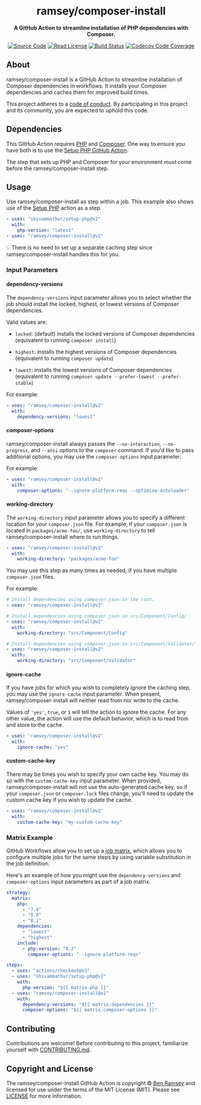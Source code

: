 <h1 align="center">ramsey/composer-install</h1>

<p align="center">
    <strong>A GitHub Action to streamline installation of PHP dependencies with Composer.</strong>
</p>

<p align="center">
    <a href="https://github.com/ramsey/composer-install"><img src="http://img.shields.io/badge/source-ramsey/composer--install-blue.svg?style=flat-square" alt="Source Code"></a>
    <a href="https://github.com/ramsey/composer-install/blob/main/LICENSE"><img src="https://img.shields.io/badge/license-MIT-darkcyan.svg?style=flat-square" alt="Read License"></a>
    <a href="https://github.com/ramsey/composer-install/actions?query=workflow%3ACI"><img src="https://img.shields.io/github/workflow/status/ramsey/composer-install/CI?logo=github&style=flat-square" alt="Build Status"></a>
    <a href="https://codecov.io/gh/ramsey/composer-install"><img src="https://img.shields.io/codecov/c/gh/ramsey/composer-install?label=codecov&logo=codecov&style=flat-square" alt="Codecov Code Coverage"></a>
</p>

## About

ramsey/composer-install is a GitHub Action to streamline installation of
Composer dependencies in workflows. It installs your Composer dependencies and
caches them for improved build times.

This project adheres to a [code of conduct](CODE_OF_CONDUCT.md).
By participating in this project and its community, you are expected to
uphold this code.

## Dependencies

This GitHub Action requires [PHP](https://www.php.net) and
[Composer](https://getcomposer.org). One way to ensure you have both is to use
the [Setup PHP GitHub Action](https://github.com/shivammathur/setup-php).

The step that sets up PHP and Composer for your environment *must* come before
the ramsey/composer-install step.

## Usage

Use ramsey/composer-install as step within a job. This example also shows use of
the [Setup PHP](https://github.com/shivammathur/setup-php) action as a step.

```yaml
- uses: "shivammathur/setup-php@v2"
  with:
    php-version: "latest"
- uses: "ramsey/composer-install@v2"
```

:bulb: There is no need to set up a separate caching step since ramsey/composer-install
handles this for you.

### Input Parameters

#### dependency-versions

The `dependency-versions` input parameter allows you to select whether the job
should install the locked, highest, or lowest versions of Composer dependencies.

Valid values are:

* `locked`: (default) installs the locked versions of Composer dependencies
  (equivalent to running `composer install`)

* `highest`: installs the highest versions of Composer dependencies
  (equivalent to running `composer update`)

* `lowest`: installs the lowest versions of Composer dependencies (equivalent
  to running `composer update --prefer-lowest --prefer-stable`)

For example:

```yaml
- uses: "ramsey/composer-install@v2"
  with:
    dependency-versions: "lowest"
```

#### composer-options

ramsey/composer-install always passes the `--no-interaction`, `--no-progress`,
and `--ansi` options to the `composer` command. If you'd like to pass additional
options, you may use the `composer-options` input parameter.

For example:

```yaml
- uses: "ramsey/composer-install@v2"
  with:
    composer-options: "--ignore-platform-reqs --optimize-autoloader"
```

#### working-directory

The `working-directory` input parameter allows you to specify a different
location for your `composer.json` file. For example, if your `composer.json` is
located in `packages/acme-foo/`, use `working-directory` to tell
ramsey/composer-install where to run things.

```yaml
- uses: "ramsey/composer-install@v2"
  with:
    working-directory: "packages/acme-foo"
```

You may use this step as many times as needed, if you have multiple
`composer.json` files.

For example:

```yaml
# Install dependencies using composer.json in the root.
- uses: "ramsey/composer-install@v2"

# Install dependencies using composer.json in src/Component/Config/
- uses: "ramsey/composer-install@v2"
  with:
    working-directory: "src/Component/Config"

# Install dependencies using composer.json in src/Component/Validator/
- uses: "ramsey/composer-install@v2"
  with:
    working-directory: "src/Component/Validator"
```

#### ignore-cache

If you have jobs for which you wish to completely ignore the caching step, you
may use the `ignore-cache` input parameter. When present, ramsey/composer-install
will neither read from nor write to the cache.

Values of `'yes'`, `true`, or `1` will tell the action to ignore the cache. For
any other value, the action will use the default behavior, which is to read from
and store to the cache.

```yaml
- uses: "ramsey/composer-install@v2"
  with:
    ignore-cache: "yes"
```

#### custom-cache-key

There may be times you wish to specify your own cache key. You may do so with
the `custom-cache-key` input parameter. When provided, ramsey/composer-install
will not use the auto-generated cache key, so if your `composer.json` or
`composer.lock` files change, you'll need to update the custom cache key if you
wish to update the cache.

```yaml
- uses: "ramsey/composer-install@v2"
  with:
    custom-cache-key: "my-custom-cache-key"
```

### Matrix Example

GitHub Workflows allow you to set up a [job matrix](https://docs.github.com/en/actions/reference/workflow-syntax-for-github-actions#jobsjob_idstrategymatrix),
which allows you to configure multiple jobs for the same steps by using variable
substitution in the job definition.

Here's an example of how you might use the `dependency-versions` and
`composer-options` input parameters as part of a job matrix.

```yaml
strategy:
  matrix:
    php:
      - "7.4"
      - "8.0"
      - "8.1"
    dependencies:
      - "lowest"
      - "highest"
    include:
      - php-version: "8.2"
        composer-options: "--ignore-platform-reqs"

steps:
  - uses: "actions/checkout@v3"
  - uses: "shivammathur/setup-php@v2"
    with:
      php-version: "${{ matrix.php }}"
  - uses: "ramsey/composer-install@v2"
    with:
      dependency-versions: "${{ matrix.dependencies }}"
      composer-options: "${{ matrix.composer-options }}"
```

## Contributing

Contributions are welcome! Before contributing to this project, familiarize
yourself with [CONTRIBUTING.md](CONTRIBUTING.md).

## Copyright and License

The ramsey/composer-install GitHub Action is copyright © [Ben Ramsey](https://benramsey.com)
and licensed for use under the terms of the MIT License (MIT). Please see
[LICENSE](LICENSE) for more information.
